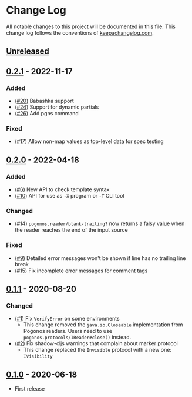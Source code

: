 # Change Log
All notable changes to this project will be documented in this file. This change log follows the conventions of [keepachangelog.com](http://keepachangelog.com/).

## [Unreleased]

## [0.2.1] - 2022-11-17
### Added
- ([#20](https://github.com/athos/pogonos/pull/20)) Babashka support
- ([#24](https://github.com/athos/pogonos/pull/24)) Support for dynamic partials
- ([#26](https://github.com/athos/pogonos/pull/26)) Add pgns command

### Fixed
- ([#17](https://github.com/athos/pogonos/pull/17)) Allow non-map values as top-level data for spec testing

## [0.2.0] - 2022-04-18
### Added
- ([#6](https://github.com/athos/pogonos/pull/6)) New API to check template syntax
- ([#10](https://github.com/athos/pogonos/pull/10)) API for use as `-X` program or `-T` CLI tool

### Changed
- ([#14](https://github.com/athos/pogonos/pull/14)) `pogonos.reader/blank-trailing?` now returns a falsy value when the reader reaches the end of the input source

### Fixed
- ([#9](https://github.com/athos/pogonos/issues/9)) Detailed error messages won't be shown if line has no trailing line break
- ([#15](https://github.com/athos/pogonos/pull/15)) Fix incomplete error messages for comment tags

## [0.1.1] - 2020-08-20
### Changed
- ([#1](https://github.com/athos/pogonos/pull/1)) Fix `VerifyError` on some environments
  - This change removed the `java.io.Closeable` implementation from Pogonos readers. Users need to use `pogonos.protocols/IReader#close()` instead.
- ([#2](https://github.com/athos/pogonos/pull/2)) Fix shadow-cljs warnings that complain about marker protocol
  - This change replaced the `Invisible` protocol with a new one: `IVisibility`

## [0.1.0] - 2020-06-18
- First release

[Unreleased]: https://github.com/athos/pogonos/compare/0.2.1...HEAD
[0.2.1]: https://github.com/athos/pogonos/compare/0.2.0...0.2.1
[0.2.0]: https://github.com/athos/pogonos/compare/0.1.1...0.2.0
[0.1.1]: https://github.com/athos/pogonos/compare/0.1.0...0.1.1
[0.1.0]: https://github.com/athos/pogonos/releases/0.1.0
